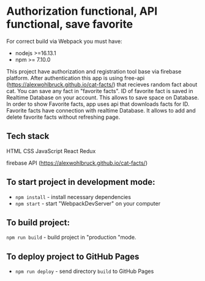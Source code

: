 # Authorization functional, API functional, save favorite

For correct build via Webpack you must have: 

* nodejs >=16.13.1
* npm >= 7.10.0

This project have authorization and registration tool base via firebase platform.
After authentication this app is using free-api (https://alexwohlbruck.github.io/cat-facts/) that recieves random fact about cat. You can save any fact in "favorite facts". ID of favorite fact is saved in Realtime Database on your account. This allows to save space on Database.
In order to show Favorite facts, app uses api that downloads facts for ID.
Favorite facts have connection with realtime Database. It allows to add and delete favorite facts without refreshing page.

## Tech stack

HTML
CSS
JavaScript
React
Redux

firebase
API (https://alexwohlbruck.github.io/cat-facts/)


## To start project in development mode:

* `npm install` - install necessary dependencies
* `npm start` - start "WebpackDevServer" on your computer


## To build project:

`npm run build` - build project in "production "mode.

## To deploy project to GitHub Pages

* `npm run deploy` - send directory `build` to GitHub Pages